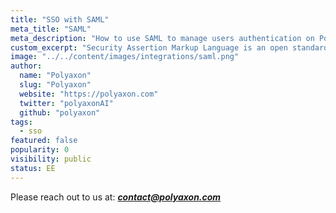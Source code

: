 ```yaml
---
title: "SSO with SAML"
meta_title: "SAML"
meta_description: "How to use SAML to manage users authentication on Polyaxon."
custom_excerpt: "Security Assertion Markup Language is an open standard for exchanging authentication and authorization data between parties, in particular, between an identity provider and a service provider."
image: "../../content/images/integrations/saml.png"
author:
  name: "Polyaxon"
  slug: "Polyaxon"
  website: "https://polyaxon.com"
  twitter: "polyaxonAI"
  github: "polyaxon"
tags: 
  - sso
featured: false
popularity: 0
visibility: public
status: EE
---
```


Please reach out to us at: _**contact@polyaxon.com**_

